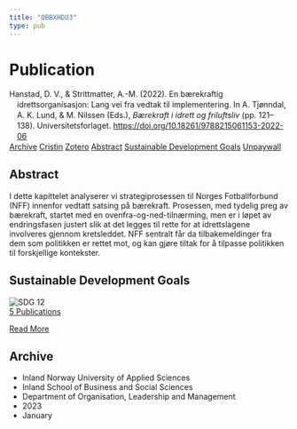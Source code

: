 ```yaml
---
title: "QBBXHDU3"
type: pub
---
```

<h1>Publication</h1>
<article id="csl-bib-container-QBBXHDU3" class="csl-bib-container">
  <div class="csl-bib-body" style="line-height: 1.35; padding-left: 1em; text-indent:-1em;">
  <div class="csl-entry">Hanstad, D. V., &amp; Strittmatter, A.-M. (2022). En b&#xE6;rekraftig idrettsorganisasjon: Lang vei fra vedtak til implementering. In A. Tj&#xF8;nndal, A. K. Lund, &amp; M. Nilssen (Eds.), <i>B&#xE6;rekraft i idrett og friluftsliv</i> (pp. 121&#x2013;138). Universitetsforlaget. <a href="https://doi.org/10.18261/9788215061153-2022-06">https://doi.org/10.18261/9788215061153-2022-06</a></div>
</div>
  <div class="csl-bib-buttons">
    <a href="#taxonomy-article-QBBXHDU3" class="csl-bib-button">Archive</a>
    <a href="https://app.cristin.no/results/show.jsf?id=2116172" alt="Cristin URL" class="csl-bib-button">Cristin</a>
    <a href="http://zotero.org/groups/5402882/items/QBBXHDU3" alt="Zotero URL" class="csl-bib-button">Zotero</a>
    <a href="#abstract-article-QBBXHDU3" class="csl-bib-button">Abstract</a>
    <a href="#sdg-article-QBBXHDU3" class="csl-bib-button">Sustainable Development Goals</a>
    <a href="https://doi.org/10.18261/9788215061153-2022-06" class="csl-bib-button">Unpaywall</a>
  </div>
  <div id="csl-bib-meta-container-QBBXHDU3"></div>
</article>
<div id="csl-bib-meta-QBBXHDU3" class="csl-bib-meta">
  <article id="abstract-article-QBBXHDU3" class="abstract-article">
    <h1>Abstract</h1>
    I dette kapittelet analyserer vi strategiprosessen til Norges Fotballforbund (NFF) innenfor vedtatt satsing på bærekraft. Prosessen, med tydelig preg av bærekraft, startet med en ovenfra-og-ned-tilnærming, men er i løpet av endringsfasen justert slik at det legges til rette for at idrettslagene involveres gjennom kretsleddet. NFF sentralt får da tilbakemeldinger fra dem som politikken er rettet mot, og kan gjøre tiltak for å tilpasse politikken til forskjellige kontekster.
  </article>
  <article id="sdg-article-QBBXHDU3" class="sdg-article">
    <h1>Sustainable Development Goals</h1>
    <div class="sdg-container"><div id="sdg12" class="sdg"> <img src="{{< params subfolder >}}images/sdg/sdg12_en.png" class="image" alt="SDG 12"> <div class="sdg-overlay"> <a href="{{< params subfolder >}}en/archive/?sdg=12#archive" class="sdg-publication-count"><span>5</span> Publications</a> <p><a href="https://sdgs.un.org/goals/goal12" class="sdg-read-more">Read More</a></p> </div> </div></div>
  </article>
  <article id="taxonomy-article-QBBXHDU3" class="taxonomy-article">
    <h1>Archive</h1>
    <ul>
      <li>Inland Norway University of Applied Sciences</li>
      <li>Inland School of Business and Social Sciences</li>
      <li>Department of Organisation, Leadership and Management</li>
      <li>2023</li>
      <li>January</li>
    </ul>
  </article>
</div>
